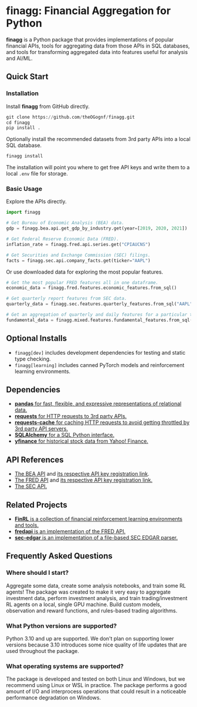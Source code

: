# finagg: Financial Aggregation for Python

**finagg** is a Python package that provides implementations of popular financial APIs,
tools for aggregating data from those APIs in SQL databases, and tools for transforming
aggregated data into features useful for analysis and AI/ML.

## Quick Start

### Installation

Install **finagg** from GitHub directly.

```python
git clone https://github.com/theOGognf/finagg.git
cd finagg
pip install .
```

Optionally install the recommended datasets from 3rd party APIs into a local SQL database.

```python
finagg install
```

The installation will point you where to get free API keys and write them to a local
`.env` file for storage.

### Basic Usage

Explore the APIs directly.

```python
import finagg

# Get Bureau of Economic Analysis (BEA) data.
gdp = finagg.bea.api.get_gdp_by_industry.get(year=[2019, 2020, 2021])

# Get Federal Reserve Economic Data (FRED).
inflation_rate = finagg.fred.api.series.get("CPIAUCNS")

# Get Securities and Exchange Commission (SEC) filings.
facts = finagg.sec.api.company_facts.get(ticker="AAPL")
```

Or use downloaded data for exploring the most popular features.

```python
# Get the most popular FRED features all in one dataframe.
economic_data = finagg.fred.features.economic_features.from_sql()

# Get quarterly report features from SEC data.
quarterly_data = finagg.sec.features.quarterly_features.from_sql("AAPL")

# Get an aggregation of quarterly and daily features for a particular ticker.
fundamental_data = finagg.mixed.features.fundamental_features.from_sql("AAPL")
```

## Optional Installs

- `finagg[dev]` includes development dependencies for testing and static type checking.
- `finagg[learning]` includes canned PyTorch models and reinforcement learning environments.

## Dependencies

- [**pandas** for fast, flexible, and expressive representations of relational data.](https://pandas.pydata.org/)
- [**requests** for HTTP requests to 3rd party APIs.](https://requests.readthedocs.io/en/latest/)
- [**requests-cache** for caching HTTP requests to avoid getting throttled by 3rd party API servers.](https://requests-cache.readthedocs.io/en/stable/)
- [**SQLAlchemy** for a SQL Python interface.](https://www.sqlalchemy.org/)
- [**yfinance** for historical stock data from Yahoo! Finance.](https://github.com/ranaroussi/yfinance)

## API References

- [The BEA API](https://apps.bea.gov/api/signup/) and [its respective API key registration link](https://apps.bea.gov/API/signup/).
- [The FRED API](https://fred.stlouisfed.org/docs/api/fred/) and [its respective API key registration link.](https://fredaccount.stlouisfed.org/login/secure/)
- [The SEC API.](https://www.sec.gov/edgar/sec-api-documentation)

## Related Projects

- [**FinRL** is a collection of financial reinforcement learning environments and tools.](https://github.com/AI4Finance-Foundation/FinRL)
- [**fredapi** is an implementation of the FRED API.](https://github.com/mortada/fredapi)
- [**sec-edgar** is an implementation of a file-based SEC EDGAR parser.](https://github.com/sec-edgar/sec-edgar)

## Frequently Asked Questions

### Where should I start?

Aggregate some data, create some analysis notebooks, and train some RL agents! The package was
created to make it very easy to aggregate investment data, perform investment analysis, and train
trading/investment RL agents on a local, single GPU machine. Build custom models, observation and
reward functions, and rules-based trading algorithms.

### What Python versions are supported?

Python 3.10 and up are supported. We don't plan on supporting lower versions because 3.10 introduces
some nice quality of life updates that are used throughout the package.

### What operating systems are supported?

The package is developed and tested on both Linux and Windows, but we recommend using Linux or WSL
in practice. The package performs a good amount of I/O and interprocess operations that could result
in a noticeable performance degradation on Windows.
